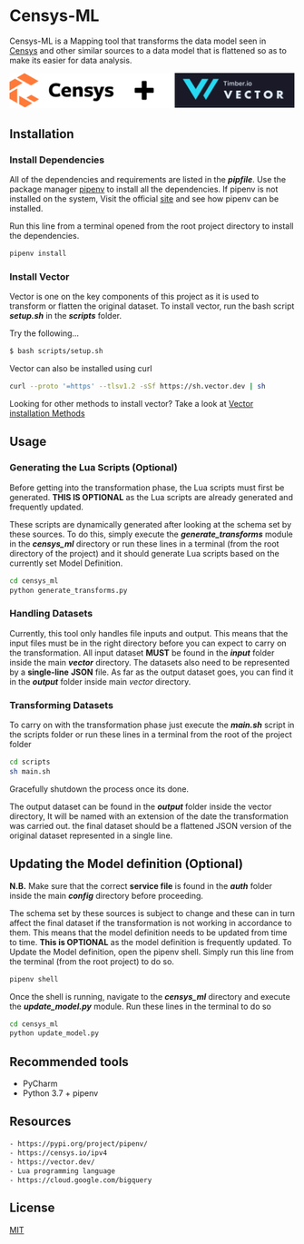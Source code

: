 # Censys-ML

Censys-ML is a Mapping tool that transforms the data model seen in [Censys](https://censys.com) and other similar sources to a data model that is flattened so as to make its easier for data analysis.



![alt text](./img.png "Censys-ML Logo")



## Installation

###     Install Dependencies

All of the dependencies and requirements are listed in the ***pipfile***. Use the package manager [pipenv](https://pypi.org/project/pipenv/) to install all the dependencies. If pipenv is not installed on the system, Visit the official [site](https://pypi.org/project/pipenv/) and see how pipenv can be installed. 

Run this line from a terminal opened from the root project directory to install the dependencies.

```bash
pipenv install
```

###     Install Vector

Vector is one on the key components of this project as it is used to transform or flatten the original dataset.
To install vector, run the bash script ***setup.sh*** in the ***scripts*** folder. 

Try the following...
```bash
$ bash scripts/setup.sh
```

Vector can also be installed using curl

```bash
curl --proto '=https' --tlsv1.2 -sSf https://sh.vector.dev | sh
```

Looking for other methods to install vector? Take a look at [Vector installation Methods](https://vector.dev/docs/setup/installation/)


## Usage

###         	Generating the Lua Scripts   (Optional)

Before getting into the transformation phase, the Lua scripts must first be generated. **THIS IS OPTIONAL** as the Lua scripts are already generated and frequently updated.

These scripts are dynamically generated after looking at the schema set by these sources.
To do this, simply execute the ***generate_transforms*** module in the ***censys_ml*** directory or run these lines in a terminal (from the root directory of the project) and it should generate Lua scripts based on the currently set Model Definition.

 ```bash
cd censys_ml
python generate_transforms.py
 ```

 ###        Handling Datasets

Currently, this tool only handles file inputs and output. This means that the input files must be in the right directory before you can expect to carry on the transformation. All input dataset **MUST** be found in the ***input*** folder inside the main ***vector*** directory. The datasets also need to be represented by a **single-line** **JSON** file. As far as the output dataset goes, you can find it in the ***output*** folder inside main *vector* directory.

###         Transforming Datasets

To carry on with the transformation phase just execute the ***main.sh*** script in the scripts folder or run these lines in a terminal from the root of the project folder

 ```bash
cd scripts
sh main.sh
 ```

Gracefully shutdown the process once its done.

The output dataset can be found in the ***output*** folder inside the vector directory, It will be named with an extension of the date the transformation was carried out. the final dataset should be a flattened JSON version of the original dataset represented in a single line.



## Updating the Model definition   (Optional)

**N.B.** Make sure that the correct **service file** is found in the ***auth*** folder inside the main ***config*** directory before proceeding.

The schema set by these sources is subject to change and these can in turn affect the final dataset if the transformation is not working in accordance to them. This means that the model definition needs to be updated from time to time. **This is OPTIONAL** as the model definition is frequently updated. To Update the Model definition, open the pipenv shell. Simply run this line from the terminal (from the root project) to do so.

```bash
pipenv shell
```

Once the shell is running, navigate to the ***censys_ml*** directory and execute the ***update_model.py*** module. Run these lines in the terminal to do so

```bash
cd censys_ml
python update_model.py
```

## Recommended tools

- PyCharm
- Python 3.7 + pipenv

## Resources

```
- https://pypi.org/project/pipenv/
- https://censys.io/ipv4
- https://vector.dev/
- Lua programming language
- https://cloud.google.com/bigquery
```

## License

[MIT](https://choosealicense.com/licenses/mit/)
